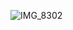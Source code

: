 ![IMG_8302](https://user-images.githubusercontent.com/109067024/193276345-6f1f6dc6-c085-48e2-ae90-c2f8c0d50fc1.jpeg)

